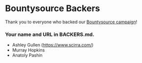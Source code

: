 # Bountysource Backers

Thank you to everyone who backed our [Bountysource campaign](https://salt.bountysource.com/teams/nwjs)!

### Your name and URL in BACKERS.md.

- Ashley Gullen (https://www.scirra.com/)
- Murray Hopkins
- Anatoly Pashin

